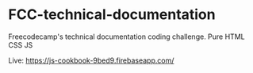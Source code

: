 # FCC-technical-documentation
Freecodecamp's technical documentation coding challenge. Pure HTML CSS JS

Live: https://js-cookbook-9bed9.firebaseapp.com/
